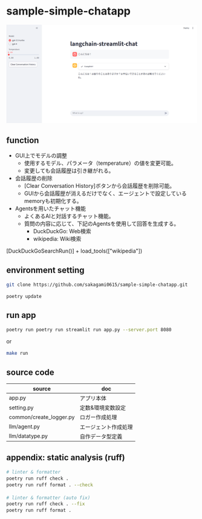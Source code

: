# sample-simple-chatapp

![app](./img/app.png)

## function

- GUI上でモデルの調整
  - 使用するモデル、パラメータ（temperature）の値を変更可能。
  - 変更しても会話履歴は引き継がれる。
- 会話履歴の削除
  - [Clear Conversation History]ボタンから会話履歴を削除可能。
  - GUIから会話履歴が消えるだけでなく、エージェントで設定しているmemoryも初期化する。
- Agentsを用いたチャット機能
  - よくあるAIと対話するチャット機能。
  - 質問の内容に応じて、下記のAgentsを使用して回答を生成する。
    - DuckDuckGo: Web検索
    - wikipedia: Wiki検索

[DuckDuckGoSearchRun()] + load_tools(["wikipedia"])

## environment setting

```bash
git clone https://github.com/sakagami0615/sample-simple-chatapp.git
```

```bash
poetry update
```

## run app

```bash
poetry run poetry run streamlit run app.py --server.port 8080
```

or

```bash
make run
```

## source code

| source | doc |
| --- | --- |
| app.py | アプリ本体 |
| setting.py | 定数&環境変数設定 |
| common/create_logger.py | ロガー作成処理 |
| llm/agent.py | エージェント作成処理 |
| llm/datatype.py | 自作データ型定義 |

## appendix: static analysis (ruff)

```bash
# linter & formatter
poetry run ruff check .
poetry run ruff format . --check

# linter & formatter (auto fix)
poetry run ruff check . --fix
poetry run ruff format .
```
